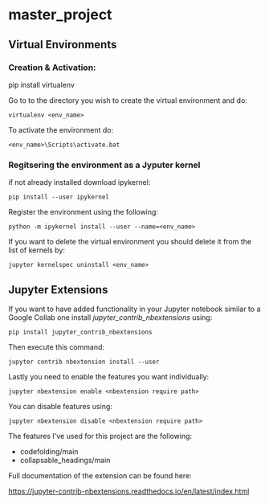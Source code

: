# master_project

## Virtual Environments

### Creation & Activation:

pip install virtualenv

Go to to the directory you wish to create the virtual environment and do:

	virtualenv <env_name>

To activate the environment do:

	<env_name>\Scripts\activate.bat

### Regitsering the environment as a Jyputer kernel

if not already installed download ipykernel:

	pip install --user ipykernel

Register the environment using the following:

	python -m ipykernel install --user --name=<env_name>

If you want to delete the virtual environment you should delete it from the list of kernels by:

	jupyter kernelspec uninstall <env_name>

## Jupyter Extensions

If you want to have added functionality in your Jupyter notebook similar to a Google Collab one install *jupyter_contrib_nbextensions* using: 

	pip install jupyter_contrib_nbextensions

Then execute this command:

	jupyter contrib nbextension install --user

Lastly you need to enable the features you want individually:

	jupyter nbextension enable <nbextension require path>

You can disable features using:

	jupyter nbextension disable <nbextension require path>

The features I've used for this project are the following:

- codefolding/main
- collapsable_headings/main

Full documentation of the extension can be found here:

https://jupyter-contrib-nbextensions.readthedocs.io/en/latest/index.html



